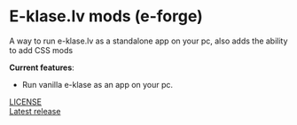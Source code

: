 # E-klase.lv mods (e-forge)
A way to run e-klase.lv as a standalone app on your pc, also adds the ability to add CSS mods


**Current features**: 
 * Run vanilla e-klase as an app on your pc.


<a href="LICENSE">LICENSE</a><br>
<a href="#">Latest release</a>
